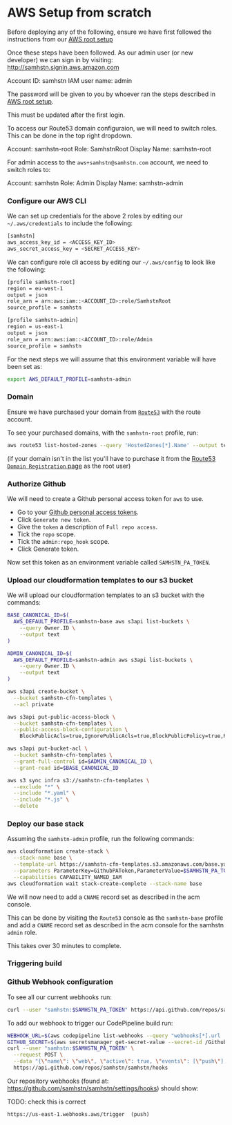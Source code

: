 # AWS Setup from scratch

Before deploying any of the following, ensure we have first followed the instructions from our [AWS root setup](./root/README.md)

Once these steps have been followed. As our admin user (or new developer) we can sign in by visiting: http://samhstn.signin.aws.amazon.com

Account ID: samhstn
IAM user name: admin

The password will be given to you by whoever ran the steps described in [AWS root setup](./root/README.md).

This must be updated after the first login.

To access our Route53 domain configuraion, we will need to switch roles. This can be done in the top right dropdown.

Account: samhstn-root
Role: SamhstnRoot
Display Name: samhstn-root

For admin access to the `aws+samhstn@samhstn.com` account, we need to switch roles to:

Account: samhstn
Role: Admin
Display Name: samhstn-admin

### Configure our AWS CLI

We can set up credentials for the above 2 roles by editing our `~/.aws/credentials` to include the following:

```bash
[samhstn]
aws_access_key_id = <ACCESS_KEY_ID>
aws_secret_access_key = <SECRET_ACCESS_KEY>
```

We can configure role cli access by editing our `~/.aws/config` to look like the following:

```bash
[profile samhstn-root]
region = eu-west-1
output = json
role_arn = arn:aws:iam::<ACCOUNT_ID>:role/SamhstnRoot
source_profile = samhstn

[profile samhstn-admin]
region = us-east-1
output = json
role_arn = arn:aws:iam::<ACCOUNT_ID>:role/Admin
source_profile = samhstn
```

For the next steps we will assume that this environment variable will have been set as:

```bash
export AWS_DEFAULT_PROFILE=samhstn-admin
```

### Domain

Ensure we have purchased your domain from [`Route53`](https://console.aws.amazon.com/route53) with the route account.

To see your purchased domains, with the `samhstn-root` profile, run:

```bash
aws route53 list-hosted-zones --query 'HostedZones[*].Name' --output text
```

(if your domain isn't in the list you'll have to purchase it from the [Route53 `Domain Registration` page](https://console.aws.amazon.com/route53/home#DomainRegistration:) as the root user)

### Authorize Github

We will need to create a Github personal access token for `aws` to use.

+ Go to your [Github personal access tokens](https://github.com/settings/tokens).
+ Click `Generate new token`.
+ Give the `token` a description of `Full repo access`.
+ Tick the `repo` scope.
+ Tick the `admin:repo_hook` scope.
+ Click Generate token.

Now set this token as an environment variable called `SAMHSTN_PA_TOKEN`.

### Upload our cloudformation templates to our s3 bucket

We will upload our cloudformation templates to an s3 bucket with the commands:

```bash
BASE_CANONICAL_ID=$(
  AWS_DEFAULT_PROFILE=samhstn-base aws s3api list-buckets \
    --query Owner.ID \
    --output text
)

ADMIN_CANONICAL_ID=$(
  AWS_DEFAULT_PROFILE=samhstn-admin aws s3api list-buckets \
    --query Owner.ID \
    --output text
)

aws s3api create-bucket \
  --bucket samhstn-cfn-templates \
  --acl private

aws s3api put-public-access-block \
  --bucket samhstn-cfn-templates \
  --public-access-block-configuration \
    BlockPublicAcls=true,IgnorePublicAcls=true,BlockPublicPolicy=true,RestrictPublicBuckets=true

aws s3api put-bucket-acl \
  --bucket samhstn-cfn-templates \
  --grant-full-control id=$ADMIN_CANONICAL_ID \
  --grant-read id=$BASE_CANONICAL_ID

aws s3 sync infra s3://samhstn-cfn-templates \
  --exclude "*" \
  --include "*.yaml" \
  --include "*.js" \
  --delete
```

### Deploy our base stack

Assuming the `samhstn-admin` profile, run the following commands:

```bash
aws cloudformation create-stack \
  --stack-name base \
  --template-url https://samhstn-cfn-templates.s3.amazonaws.com/base.yaml \
  --parameters ParameterKey=GithubPAToken,ParameterValue=$SAMHSTN_PA_TOKEN \
  --capabilities CAPABILITY_NAMED_IAM
aws cloudformation wait stack-create-complete --stack-name base
```

We will now need to add a `CNAME` record set as described in the acm console.

This can be done by visiting the `Route53` console as the `samhstn-base` profile and add a `CNAME` record set as described in the acm console for the samhstn `admin` role.

This takes over 30 minutes to complete.

### Triggering build

### Github Webhook configuration

To see all our current webhooks run:

```bash
curl --user "samhstn:$SAMHSTN_PA_TOKEN" https://api.github.com/repos/samhstn/samhstn/hooks
```

To add our webhook to trigger our CodePipeline build run:

```bash
WEBHOOK_URL=$(aws codepipeline list-webhooks --query "webhooks[*].url | [0]" --output text)
GITHUB_SECRET=$(aws secretsmanager get-secret-value --secret-id /GithubSecret --query SecretString --output text)
curl --user "samhstn:$SAMHSTN_PA_TOKEN" \
  --request POST \
  --data "{\"name\": \"web\", \"active\": true, \"events\": [\"push\"], \"config\": {\"url\": \"$WEBHOOK_URL\", \"secret\": \"$GITHUB_SECRET\"}}" \
  https://api.github.com/repos/samhstn/samhstn/hooks
```

Our repository webhooks (found at: https://github.com/samhstn/samhstn/settings/hooks) should show:

TODO: check this is correct
```
https://us-east-1.webhooks.aws/trigger  (push)
```
